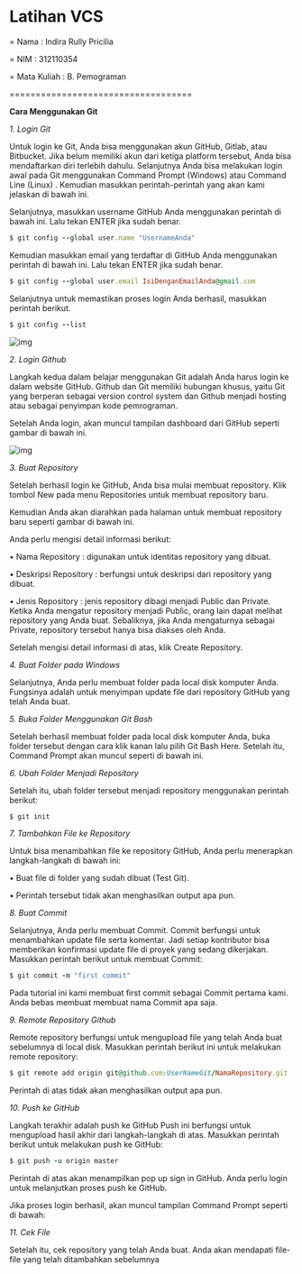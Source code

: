 # Latihan VCS

= Nama : Indira Rully Pricilia

= NIM : 312110354

= Mata Kuliah : B. Pemograman

===================================

**Cara Menggunakan Git**

*1. Login Git*

Untuk login ke Git, Anda bisa menggunakan akun GitHub, Gitlab, atau Bitbucket. Jika belum memiliki akun dari ketiga platform tersebut, Anda bisa mendaftarkan diri terlebih dahulu. Selanjutnya Anda bisa melakukan login awal pada Git  menggunakan Command Prompt  (Windows) atau Command Line (Linux) . Kemudian masukkan perintah-perintah yang akan kami jelaskan di bawah ini.

Selanjutnya, masukkan username GitHub Anda menggunakan perintah di bawah ini. Lalu tekan ENTER jika sudah benar.
```ruby
$ git config --global user.name "UsernameAnda"
```
Kemudian masukkan email yang terdaftar di GitHub Anda menggunakan perintah di bawah  ini. Lalu tekan ENTER jika sudah benar.
```ruby
$ git config --global user.email IsiDenganEmailAnda@gmail.com
```
Selanjutnya untuk memastikan proses login Anda berhasil, masukkan perintah berikut.
```ruby
$ git config --list
```
![img](Screenshot/ss1.png)


*2. Login Github*

Langkah kedua dalam belajar menggunakan Git adalah Anda harus login ke dalam website GitHub. Github dan Git memiliki hubungan khusus, yaitu Git yang berperan sebagai version control system dan Github menjadi hosting atau sebagai penyimpan kode pemrograman.

Setelah Anda login, akan muncul tampilan dashboard dari GitHub seperti  gambar di bawah ini.

![img](Screenshot/ss1.png)


*3. Buat Repository*

Setelah berhasil login ke GitHub, Anda bisa mulai membuat repository. Klik tombol New pada menu Repositories untuk membuat repository baru.
    
Kemudian Anda akan diarahkan pada halaman untuk membuat repository baru seperti gambar di bawah ini.

Anda perlu mengisi detail informasi berikut:

• Nama Repository : digunakan untuk identitas repository yang dibuat.

• Deskripsi Repository : berfungsi untuk deskripsi dari repository yang dibuat.

• Jenis Repository   : jenis repository  dibagi menjadi Public dan Private. Ketika Anda mengatur repository menjadi Public, orang lain dapat melihat repository yang Anda buat. Sebaliknya, jika Anda mengaturnya sebagai Private, repository tersebut hanya bisa diakses oleh Anda.

Setelah mengisi detail informasi di atas, klik Create Repository.


*4. Buat Folder pada Windows*

Selanjutnya, Anda perlu membuat folder pada local disk komputer Anda. Fungsinya adalah untuk menyimpan update file dari repository GitHub yang telah Anda buat.

  
*5. Buka Folder Menggunakan Git Bash*
  
Setelah berhasil membuat folder pada local disk komputer Anda,  buka folder tersebut dengan cara klik kanan lalu pilih Git Bash Here. Setelah itu, Command Prompt akan muncul seperti di bawah ini. 

  
*6. Ubah Folder Menjadi Repository*

Setelah itu, ubah folder tersebut menjadi repository menggunakan perintah berikut:
```ruby
$ git init
```
  
*7. Tambahkan File ke Repository*

Untuk bisa menambahkan file ke repository GitHub, Anda perlu menerapkan langkah-langkah di bawah ini:

• Buat file di folder yang sudah dibuat (Test Git).

• Perintah tersebut tidak akan menghasilkan output apa pun.


*8. Buat Commit*

Selanjutnya, Anda perlu membuat Commit. Commit berfungsi untuk menambahkan update file serta komentar. Jadi setiap kontributor bisa memberikan konfirmasi update file di proyek yang sedang dikerjakan. Masukkan perintah berikut untuk membuat Commit:
```ruby
$ git commit -m "first commit"
```
Pada tutorial ini kami membuat first commit sebagai Commit pertama kami. Anda bebas membuat membuat nama Commit apa saja.
  

*9. Remote Repository Github*

Remote repository berfungsi untuk mengupload file yang telah Anda buat sebelumnya di local disk. Masukkan perintah berikut ini untuk melakukan remote repository:
```ruby
$ git remote add origin git@github.com:UserNameGit/NamaRepository.git
```
Perintah di atas tidak akan menghasilkan output apa pun.

  
*10. Push ke GitHub*

Langkah terakhir adalah push ke GitHub Push ini berfungsi untuk mengupload hasil akhir dari langkah-langkah di atas. Masukkan perintah berikut untuk melakukan push ke GitHub:
```ruby
$ git push -u origin master
```
Perintah di atas akan menampilkan pop up sign in GitHub. Anda perlu login untuk melanjutkan proses push ke GitHub. 
  
Jika proses login berhasil, akan muncul tampilan Command Prompt seperti di bawah:  


*11. Cek File*

Setelah itu, cek repository yang telah Anda buat. Anda akan mendapati file-file yang telah ditambahkan sebelumnya
